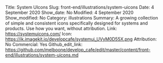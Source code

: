 Title: System UIcons
Slug: front-end/illustrations/system-uicons
Date: 4 September 2020
Show_date: No
Modified: 4 September 2020
Show_modified: No
Category: illustrations
Summary: A growing collection of simple and consistent icons specifically designed for systems and products. Use how you want, without attribution.
Link: https://systemuicons.com/
Icon: https://ik.imagekit.io/developcafe/systemui_UVyM0D55X.png
Attribution: No
Commercial: Yes
Github_edit_link: https://github.com/melboone/develop_cafe/edit/master/content/front-end/illustrations/system-uicons.md